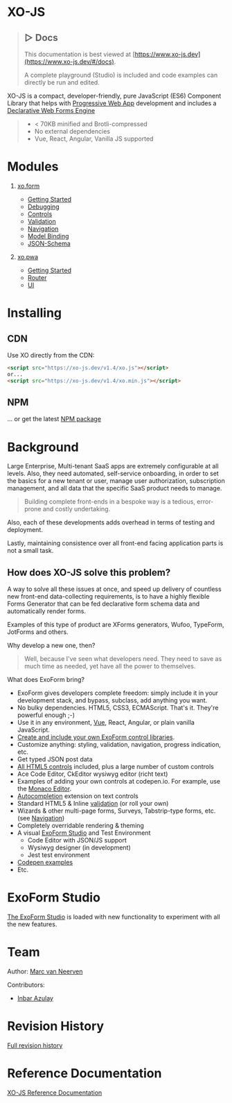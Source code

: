 # XO-JS

> ## ▷ Docs
> This documentation is best viewed at [https://www.xo-js.dev](https://www.xo-js.dev/#/docs).
>
> A complete playground (Studio) is included and code examples can directly be run and edited.
 
XO-JS is a compact, developer-friendly, pure JavaScript (ES6) Component Library that helps with [Progressive Web App](./md/pwa/index.md) development and includes a [Declarative Web Forms Engine](./md/exo/index.md)


> - < 70KB minified and Brotli-compressed
> - No external dependencies
> - Vue, React, Angular, Vanilla JS supported

# Modules

1. [xo.form](./md/exo/index.md)
   - [Getting Started](./md/exo/getting-started.md)
   - [Debugging](./md/exo/debugging-exoform.md)
   - [Controls](./md/exo/controls/index.md)
   - [Validation](./md/exo/validation.md)
   - [Navigation](./md/exo/navigation.md)
   - [Model Binding](./md/exo/data-binding.md)
   - [JSON-Schema](./md/exo/json-schema.md)

2. [xo.pwa](./md/pwa/index.md) 
   - [Getting Started](./md/pwa/getting-started.md)
   - [Router](./md/pwa/router.md)
   - [UI](./md/pwa/ui.md)

# Installing

## CDN

Use XO directly from the CDN:

```html
<script src="https://xo-js.dev/v1.4/xo.js"></script>
or...
<script src="https://xo-js.dev/v1.4/xo.min.js"></script>
```

## NPM
... or get the latest [NPM package](https://www.npmjs.com/package/@mvneerven/xo-js)

# Background

Large Enterprise, Multi-tenant SaaS apps are extremely configurable at all levels. Also, they need automated, self-service onboarding, in order to set the basics for a new tenant or user, manage user authorization, subscription management, and all data that the specific SaaS product needs to manage.

> Building complete front-ends in a bespoke way is a tedious, error-prone and costly undertaking.

Also, each of these developments adds overhead in terms of testing and deployment.

Lastly, maintaining consistence over all front-end facing application parts is not a small task.

## How does XO-JS solve this problem?

A way to solve all these issues at once, and speed up delivery of countless new front-end data-collecting requirements, is to have a highly flexible Forms Generator that can be fed declarative form schema data and automatically render forms.

Examples of this type of product are XForms generators, Wufoo, TypeForm, JotForms and others. 

Why develop a new one, then? 

> Well, because I've seen what developers need. They need to save as much time as needed, yet have all the power to themselves.

What does ExoForm bring?

* ExoForm gives developers complete freedom: simply include it in your development stack, and bypass, subclass, add anything you want. 
* No bulky dependencies. HTML5, CSS3, ECMAScript. That's it. They're powerful enough ;-) 
* Use it in any environment, [Vue](https://codepen.io/mvneerven/pen/GRWbvqp), React, Angular, or plain vanilla JavaScript. 
* [Create and include your own ExoForm control libraries](./md/exo/controls/building-controls.md). 
* Customize anything: styling, validation, navigation, progress indication, etc. 
* Get typed JSON post data 
* [All HTML5 controls](./md/exo/controls/index.md) included, plus a large number of custom controls
* Ace Code Editor, CkEditor wysiwyg editor (richt text) 
* Examples of adding your own controls at codepen.io. For example, use the [Monaco Editor](https://codepen.io/mvneerven/pen/NWdYybz).
* [Autocompletion](./md/exo/controls/textcontrol.md) extension on text controls
* Standard HTML5 & Inline [validation](./md/exo/controls/../validation.md) (or roll your own)
* Wizards & other multi-page forms, Surveys, Tabstrip-type forms, etc. (see [Navigation](./md/exo/navigation.md))
* Completely overridable rendering & theming
* A visual [ExoForm Studio](https://www.xo-js.dev/#/studio) and Test Environment
  * Code Editor with JSON/JS support
  * Wysiwyg designer (in development) 
  * Jest test environment 
* [Codepen examples](https://codepen.io/collection/XLwaxp)
* Etc. 


# ExoForm Studio

[The ExoForm Studio](./md/exo/exoform-studio.md) is loaded with new functionality to experiment with all the new features.


# Team

Author: [Marc van Neerven](https://www.linkedin.com/in/mvneerven/)

Contributors:
- [Inbar Azulay](https://www.linkedin.com/in/inbar-azulay/)


# Revision History

[Full revision history](./REVISIONS.md)

# Reference Documentation

[XO-JS Reference Documentation](./md/refdocs/toc.md)